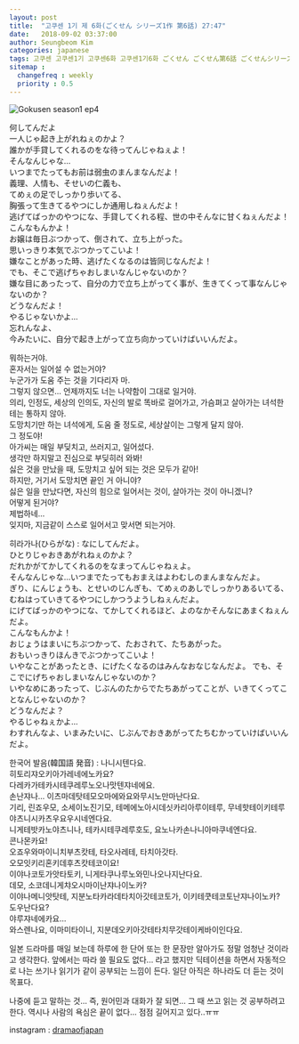 ```yaml
---
layout: post
title:  "고쿠센 1기 제 6화(ごくせん シリーズ1作 第6話) 27:47"
date:   2018-09-02 03:37:00
author: Seungbeom Kim
categories: japanese
tags: 고쿠센 고쿠센1기 고쿠센6화 고쿠센1기6화 ごくせん ごくせん第6話 ごくせんシリーズ1作第6話 일본드라마 일드 dramaofjapan 일본어공부
sitemap :
  changefreq : weekly
  priority : 0.5
---
```


<img src="{{ site.baseurl }}/assets/japanese/gokusen_season_1_6.PNG" title="Gokusen season1 ep4" class="post-image">

何してんだよ<br>
一人じゃ起き上がれねぇのかよ？<br>
誰かが手貸してくれるのをな待ってんじゃねぇよ！<br>
そんなんじゃな...<br>
いつまでたってもお前は弱虫のまんまなんだよ！<br>
義理、人情も、そせいの仁義も、<br>
てめぇの足でしっかり歩いてる、<br>
胸張って生きてるやつにしか通用しねぇんだよ！<br>
逃げてばっかのやつにな、手貸してくれる程、世の中そんなに甘くねぇんだよ！
こんなもんかよ！<br>
お嬢は毎日ぶつかって、倒されて、立ち上がった。<br>
思いっきり本気でぶつかってこいよ！<br>
嫌なことがあった時、逃げたくなるのは皆同じなんだよ！<br>
でも、そこで逃げちゃおしまいなんじゃないのか？<br>
嫌な目にあったって、自分の力で立ち上がってく事が、生きてくって事なんじゃないのか？<br>
どうなんだよ！<br>
やるじゃないかよ...<br>
忘れんなよ、<br>
今みたいに、自分で起き上がって立ち向かっていけばいいんだよ。

뭐하는거야.<br>
혼자서는 일어설 수 없는거야?<br>
누군가가 도움 주는 것을 기다리자 마.<br>
그렇지 않으면... 언제까지도 너는 나약함이 그대로 일거야.<br>
의리, 인정도, 세상의 인의도, 자신의 발로 똑바로 걸어가고, 가슴펴고 살아가는 녀석한테는 통하지 않아.<br>
도망치기만 하는 녀석에게, 도움 줄 정도로, 세상살이는 그렇게 달지 않아.<br>
그 정도야!<br>
아가씨는 매일 부딪치고, 쓰러지고, 일어섰다.<br>
생각만 하지말고 진심으로 부딪히러 와봐!<br>
싫은 것을 만났을 때, 도망치고 싶어 되는 것은 모두가 같아!<br>
하지만, 거기서 도망치면 끝인 거 아니야?<br>
싫은 일을 만났다면, 자신의 힘으로 일어서는 것이, 살아가는 것이 아니겠니?<br>
어떻게 된거야?<br>
제법하네...<br>
잊지마, 지금같이 스스로 일어서고 맞서면 되는거야.

히라가나(ひらがな) : なにしてんだよ。<br>
ひとりじゃおきあがれねぇのかよ？<br>
だれかがてかしてくれるのをなまってんじゃねぇよ。<br>
そんなんじゃな...いつまでたってもおまえはよわむしのまんまなんだよ。<br>
ぎり、にんじょうも、とせいのじんぎも、てめぇのあしでしっかりあるいてる、むねはっていきてるやつにしかつうようしねぇんだよ。<br>
にげてばっかのやつにな、てかしてくれるほど、よのなかそんなにあまくねぇんだよ。<br>
こんなもんかよ！<br>
おじょうはまいにちぶつかって、たおされて、たちあがった。<br>
おもいっきりほんきでぶつかってこいよ！<br>
いやなことがあったとき、にげたくなるのはみんなおなじなんだよ。
でも、そこでにげちゃおしまいなんじゃないのか？<br>
いやなめにあったって、じぶんのたからでたちあがってことが、いきてくってことなんじゃないのか？<br>
どうなんだよ？<br>
やるじゃねぇかよ...<br>
わすれんなよ、いまみたいに、じぶんでおきあがってたちむかっていけばいいんだよ。

한국어 발음(韓国語 発音) : 나니시텐다요.<br>
히토리쟈오키아가레네에노카요?<br>
다레카가테카시테쿠레루노오나맛텐쟈네에요.<br>
손난쟈나... 이츠마데탓테모오마에와요와무시노만마난다요.<br>
기리, 린죠우모, 소세이노진기모, 테메에노아시데싯카리아루이테루, 무네핫테이키테루야츠니시카츠우요우시네엔다요.<br>
니게테밧카노야츠니나, 테카시테쿠레루호도, 요노나카손나니아마쿠네엔다요.<br>
콘나몬카요!<br>
오죠우와마이니치부츠캇테, 타오사레테, 타치아갓타.<br>
오모잇키리혼키데후츠캇테코이요!<br>
이야나코토가앗타토키, 니게타쿠나루노와민나오나지난다요.<br>
데모, 소코데니게챠오시마이난쟈나이노카?<br>
이야나메니앗탓테, 지분노타카라데타치아갓테코토가, 이키테쿳테코토난쟈나이노카?<br>
도우난다요?<br>
야루쟈네에카요...<br>
와스렌나요, 이마미타이니, 지분데오키아갓테타치무갓테이케바이인다요.

일본 드라마를 매일 보는데 하루에 한 단어 또는 한 문장만 알아가도 정말 엄청난 것이라고 생각한다.
앞에서는 따라 쓸 필요도 없다... 라고 했지만 딕테이션을 하면서 자동적으로 나는 쓰기나 읽기가 같이 공부되는 느낌이 든다. 일단 아직은 하나라도 더 듣는 것이 목표다.

나중에 듣고 말하는 것... 즉, 원어민과 대화가 잘 되면... 그 때 쓰고 읽는 것 공부하려고 한다.
역시나 사람의 욕심은 끝이 없다... 점점 길어지고 있다..ㅠㅠ

instagram : [dramaofjapan](https://www.instagram.com/p/Bk-rVuAjLOI/?taken-by=dramaofjapan)
